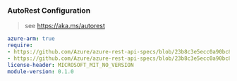 ### AutoRest Configuration

> see https://aka.ms/autorest

``` yaml
azure-arm: true
require:
- https://github.com/Azure/azure-rest-api-specs/blob/23b8c3e5ecc0a90bc89f93517d7f45ca0b6881d5/specification/agrifood/resource-manager/readme.md
- https://github.com/Azure/azure-rest-api-specs/blob/23b8c3e5ecc0a90bc89f93517d7f45ca0b6881d5/specification/agrifood/resource-manager/readme.go.md
license-header: MICROSOFT_MIT_NO_VERSION
module-version: 0.1.0
```